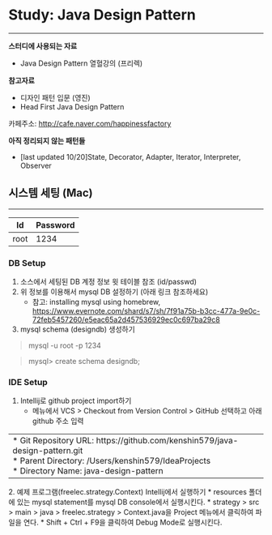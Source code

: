 # Study: Java Design Pattern
--------------------------------
 
**스터디에 사용되는 자료**

* Java Design Pattern 열혈강의 (프리렉)

**참고자료**

* 디자인 패턴 입문 (영진)
* Head First Java Design Pattern

카페주소: http://cafe.naver.com/happinessfactory

**아직 정리되지 않는 패턴들**
* [last updated 10/20]State, Decorator, Adapter, Iterator, Interpreter, Observer

## 시스템 세팅 (Mac)
------------------------
Id | Password  
--- | ---
root |1234

### DB Setup

1. 소스에서 세팅된 DB 계정 정보 윗 테이블 참조 (id/passwd)
2. 위 정보를 이용해서 mysql DB 설정하기 (아래 링크 참조하세요)
	* 참고: installing mysql using homebrew, https://www.evernote.com/shard/s7/sh/7f91a75b-b3cc-477a-9e0c-72feb5457260/e5eac65a2d457536929ec0c697ba29c8
3. mysql schema (designdb) 생성하기

> mysql -u root -p 1234

> mysql> create schema designdb;

### IDE Setup
1. Intellij로 github project import하기
	* 메뉴에서 VCS > Checkout from Version Control > GitHub 선택하고 아래 github 주소 입력

<table>
<tr>
  <td> 
* Git Repository URL: https://github.com/kenshin579/java-design-pattern.git<br/>
* Parent Directory: /Users/kenshin579/IdeaProjects<br/>
* Directory Name: java-design-pattern</td>
</tr>
</table>
2. 예제 프로그램(freelec.strategy.Context) Intellij에서 실행하기
	* resources 폴더에 있는 mysql statement를 mysql DB console에서 실행시킨다. 
	* strategy > src > main > java > freelec.strategy > Context.java을 Project 메뉴에서 클릭하여 파일을 연다.
	* Shift + Ctrl + F9을 클릭하여 Debug Mode로 실행시킨다.